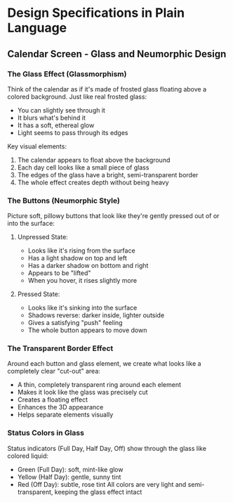 # Design Specifications in Plain Language

## Calendar Screen - Glass and Neumorphic Design

### The Glass Effect (Glassmorphism)

Think of the calendar as if it's made of frosted glass floating above a colored background. Just like real frosted glass:

- You can slightly see through it
- It blurs what's behind it
- It has a soft, ethereal glow
- Light seems to pass through its edges

Key visual elements:

1. The calendar appears to float above the background
2. Each day cell looks like a small piece of glass
3. The edges of the glass have a bright, semi-transparent border
4. The whole effect creates depth without being heavy

### The Buttons (Neumorphic Style)

Picture soft, pillowy buttons that look like they're gently pressed out of or into the surface:

1. Unpressed State:
   
   - Looks like it's rising from the surface
   - Has a light shadow on top and left
   - Has a darker shadow on bottom and right
   - Appears to be "lifted"
   - When you hover, it rises slightly more

2. Pressed State:
   
   - Looks like it's sinking into the surface
   - Shadows reverse: darker inside, lighter outside
   - Gives a satisfying "push" feeling
   - The whole button appears to move down

### The Transparent Border Effect

Around each button and glass element, we create what looks like a completely clear "cut-out" area:

- A thin, completely transparent ring around each element
- Makes it look like the glass was precisely cut
- Creates a floating effect
- Enhances the 3D appearance
- Helps separate elements visually

### Status Colors in Glass

Status indicators (Full Day, Half Day, Off) show through the glass like colored liquid:

- Green (Full Day): soft, mint-like glow
- Yellow (Half Day): gentle, sunny tint
- Red (Off Day): subtle, rose tint
  All colors are very light and semi-transparent, keeping the glass effect intact
